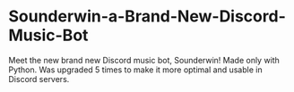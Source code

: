 # Sounderwin-a-Brand-New-Discord-Music-Bot
Meet the new brand new Discord music bot, Sounderwin! Made only with Python. Was upgraded 5 times to make it more optimal and usable in Discord servers.
